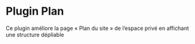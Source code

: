 # Plugin Plan

Ce plugin améliore la page « Plan du site » de l’espace privé en affichant une structure dépliable
